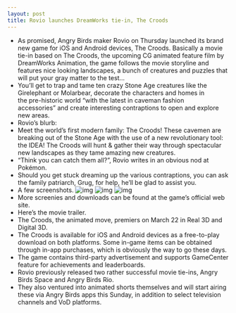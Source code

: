 ```yaml
---
layout: post
title: Rovio launches DreamWorks tie-in, The Croods
---
```

* As promised, Angry Birds maker Rovio on Thursday launched its brand new game for iOS and Android devices, The Croods. Basically a movie tie-in based on The Croods, the upcoming CG animated feature film by DreamWorks Animation, the game follows the movie storyline and features nice looking landscapes, a bunch of creatures and puzzles that will put your gray matter to the test…
* You’ll get to trap and tame ten crazy Stone Age creatures like the Girelephant or Molarbear, decorate the characters and homes in the pre-historic world “with the latest in caveman fashion accessories” and create interesting contraptions to open and explore new areas.
* Rovio’s blurb:
* Meet the world’s first modern family: The Croods! These cavemen are breaking out of the Stone Age with the use of a new revolutionary tool: the IDEA! The Croods will hunt & gather their way through spectacular new landscapes as they tame amazing new creatures.
* “Think you can catch them all?”, Rovio writes in an obvious nod at Pokémon.
* Should you get stuck dreaming up the various contraptions, you can ask the family patriarch, Grug, for help, he’ll be glad to assist you.
* A few screenshots.
![img](http://media.idownloadblog.com/wp-content/uploads/2013/03/The-Croods-for-iOS-iPhone-screenshot-001.jpg)
![img](http://media.idownloadblog.com/wp-content/uploads/2013/03/The-Croods-for-iOS-iPhone-screenshot-002.jpg)
![img](http://media.idownloadblog.com/wp-content/uploads/2013/03/The-Croods-for-iOS-iPhone-screenshot-003.jpg)
* More screenies and downloads can be found at the game’s official web site.
* Here’s the movie trailer.
* The Croods, the animated move, premiers on March 22 in Real 3D and Digital 3D.
* The Croods is available for iOS and Android devices as a free-to-play download on both platforms. Some in-game items can be obtained through in-app purchases, which is obviously the way to go these days.
* The game contains third-party advertisement and supports GameCenter feature for achievements and leaderboards.
* Rovio previously released two rather successful movie tie-ins, Angry Birds Space and Angry Birds Rio.
* They also ventured into animated shorts themselves and will start airing these via Angry Birds apps this Sunday, in addition to select television channels and VoD platforms.

